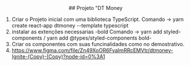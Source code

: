 <center> ## Projeto "DT Money </center>

1. Criar o Projeto inicial com uma biblioteca TypeScript. Comando -> yarn create react-app dtmoney --template typescript 
2. instalar as extenções necessarias  -bold Comando -> yarn add styled-components / yarn add @types/styled-components bold-
3. Criar os componentes com suas funcinalidades como no demostrativo.
4. https://www.figma.com/file/Zn49XoOR6FvaImRRcEMVtr/dtmoney-Ignite-(Copy)-(Copy)?node-id=0%3A1
